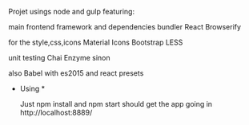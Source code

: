 
Projet usings node and gulp featuring:

  main frontend framework and dependencies bundler
React
Browserify

  for the style,css,icons
Material Icons
Bootstrap
LESS

  unit testing
Chai
Enzyme
sinon

   also
Babel with es2015 and react presets


* Using *

  Just npm install and npm start should get the app going in http://localhost:8889/


